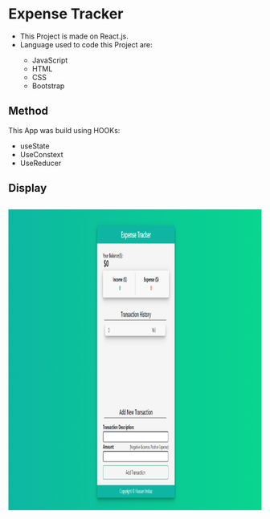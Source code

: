 <h1>Expense Tracker</h1>
<ul>
  <li>This Project is made on React.js.</li>
  <li>Language used to code this Project are:</li>
    <ul>
      <li>JavaScript</li>
      <li>HTML</li>
      <li>CSS</li>
      <li>Bootstrap</li>
    </ul>
</ul>
<h2>Method</h2>
<p>This App was build using HOOKs:
  <ul>
      <li>useState</li>
      <li>UseConstext</li>
      <li>UseReducer</li>
    </ul>
</p>
<h2>Display<h2>
  <img src="https://github.com/hassanimtiaz194/expensetracker/blob/main/ExpenseTracker.png" alt="Expense Tracker Display" width="1000" height="600">
